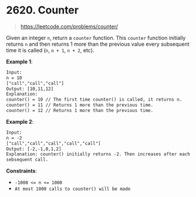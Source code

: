 # 2620. Counter

> <https://leetcode.com/problems/counter/>

Given an integer `n`, return a `counter` function. This `counter` function
initially returns `n` and then returns 1 more than the previous value every
subsequent time it is called (`n`, `n + 1`, `n + 2`, etc).

**Example 1**:

```txt
Input: 
n = 10 
["call","call","call"]
Output: [10,11,12]
Explanation: 
counter() = 10 // The first time counter() is called, it returns n.
counter() = 11 // Returns 1 more than the previous time.
counter() = 12 // Returns 1 more than the previous time.
```

**Example 2**:

```txt
Input: 
n = -2
["call","call","call","call","call"]
Output: [-2,-1,0,1,2]
Explanation: counter() initially returns -2. Then increases after each
sebsequent call.
```

**Constraints**:

- `-1000 <= n <= 1000`
- `At most 1000 calls to counter() will be made`
